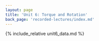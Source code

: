 ```yaml
---
layout: page
title: 'Unit 6: Torque and Rotation'
back_page: 'recorded-lectures/index.md'
---
```


{% include_relative unit6_data.md %}